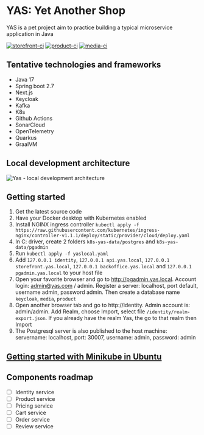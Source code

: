 # YAS: Yet Another Shop

YAS is a pet project aim to practice building a typical microservice application in Java

[![storefront-ci](https://github.com/nashtech-garage/yas/actions/workflows/storefront-ci.yaml/badge.svg)](https://github.com/nashtech-garage/yas/actions/workflows/storefront-ci.yaml)
[![product-ci](https://github.com/nashtech-garage/yas/actions/workflows/product-ci.yaml/badge.svg)](https://github.com/nashtech-garage/yas/actions/workflows/product-ci.yaml)
[![media-ci](https://github.com/nashtech-garage/yas/actions/workflows/media-ci.yaml/badge.svg)](https://github.com/nashtech-garage/yas/actions/workflows/media-ci.yaml)

## Tentative technologies and frameworks

- Java 17
- Spring boot 2.7
- Next.js
- Keycloak
- Kafka
- K8s
- Github Actions
- SonarCloud
- OpenTelemetry
- Quarkus
- GraalVM

## Local development architecture

![Yas - local development architecture](https://raw.githubusercontent.com/nashtech-garage/yas/main/yas_architecture_local.png)

## Getting started

1. Get the latest source code
1. Have your Docker desktop with Kubernetes enabled
1. Install NGINX ingress controller `kubectl apply -f https://raw.githubusercontent.com/kubernetes/ingress-nginx/controller-v1.1.1/deploy/static/provider/cloud/deploy.yaml`
1. In C: driver, create 2 folders `k8s-yas-data/postgres` and `k8s-yas-data/pgadmin`
1. Run `kubectl apply -f yaslocal.yaml`
1. Add `127.0.0.1 identity`, `127.0.0.1 api.yas.local`, `127.0.0.1 storefront.yas.local`, `127.0.0.1 backoffice.yas.local` and `127.0.0.1 pgadmin.yas.local` to your host file
1. Open your favorite browser and go to  http://pgadmin.yas.local. Account login: admin@yas.com / admin. Register a server: localhost, port default, username admin, password admin. Then create a database name `keycloak`, `media`, `product`
1. Open another browser tab and go to http://identity. Admin account is: admin/admin. Add Realm, choose Import, select file `/identity/realm-export.json`. If you already have the realm Yas, the go to that realm then Import
1. The Postgresql server is also published to the host machine: servername: localhost, port: 30007, username: admin, password: admin

## [Getting started with Minikube in Ubuntu](https://github.com/nashtech-garage/yas/wiki/Getting-started-with-Minikube-in-Ubuntu)

## Components roadmap
- [ ] Identity service
- [ ] Product service
- [ ] Pricing service
- [ ] Cart service
- [ ] Order service
- [ ] Review service
